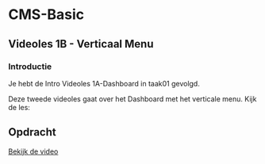 # CMS-Basic

## Videoles 1B - Verticaal Menu

### Introductie

Je hebt de Intro Videoles 1A-Dashboard in taak01 gevolgd.

Deze tweede videoles gaat over het Dashboard met het verticale menu. Kijk de les:

## Opdracht

[Bekijk de video](https://web.microsoftstream.com/video/cdbba565-bf14-40cb-bf8f-bb3cb1e29717)
